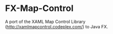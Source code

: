 # FX-Map-Control

A port of the XAML Map Control Library (http://xamlmapcontrol.codeplex.com/) to Java FX.
